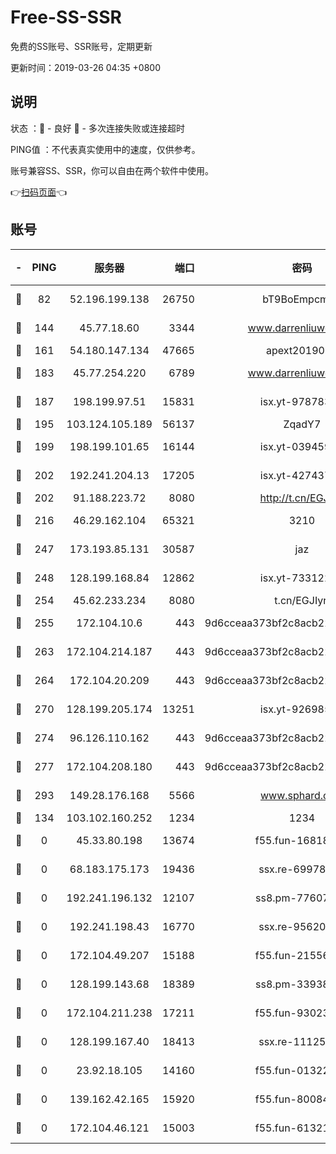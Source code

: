 # Free-SS-SSR

免费的SS账号、SSR账号，定期更新

更新时间：2019-03-26 04:35 +0800

## 说明

状态     ：🙂 - 良好 🙁 - 多次连接失败或连接超时

PING值   ：不代表真实使用中的速度，仅供参考。

账号兼容SS、SSR，你可以自由在两个软件中使用。

👉[扫码页面](https://liesauer.github.io/Free-SS-SSR/)👈

## 账号

|-|PING|服务器|端口|密码|加密方式|区域|
|:----:|:----:|:-----:|-----:|:----:|:----:|:----:|
|🙂|82|52.196.199.138|26750|bT9BoEmpcmP7|aes-256-cfb|JP|
|🙂|144|45.77.18.60|3344|www.darrenliuwei.com|aes-256-cfb|JP|
|🙂|161|54.180.147.134|47665|apext2019001|chacha20|KR|
|🙂|183|45.77.254.220|6789|www.darrenliuwei.com|aes-256-cfb|SG|
|🙂|187|198.199.97.51|15831|isx.yt-97878355|aes-256-cfb|US|
|🙂|195|103.124.105.189|56137|ZqadY7|chacha20|CN|
|🙂|199|198.199.101.65|16144|isx.yt-03945929|aes-256-cfb|US|
|🙂|202|192.241.204.13|17205|isx.yt-42743727|aes-256-cfb|US|
|🙂|202|91.188.223.72|8080|http://t.cn/EGJIyrl|rc4-md5|RU|
|🙂|216|46.29.162.104|65321|3210|aes-256-ctr|RU|
|🙂|247|173.193.85.131|30587|jaz|aes-256-cfb|US|
|🙂|248|128.199.168.84|12862|isx.yt-73312221|aes-256-cfb|SG|
|🙂|254|45.62.233.234|8080|t.cn/EGJIyrl|rc4-md5|CA|
|🙂|255|172.104.10.6|443|9d6cceaa373bf2c8acb22e60b6a58be6|aes-256-cfb|US|
|🙂|263|172.104.214.187|443|9d6cceaa373bf2c8acb22e60b6a58be6|aes-256-cfb|US|
|🙂|264|172.104.20.209|443|9d6cceaa373bf2c8acb22e60b6a58be6|aes-256-cfb|US|
|🙂|270|128.199.205.174|13251|isx.yt-92698565|aes-256-cfb|SG|
|🙂|274|96.126.110.162|443|9d6cceaa373bf2c8acb22e60b6a58be6|aes-256-cfb|US|
|🙂|277|172.104.208.180|443|9d6cceaa373bf2c8acb22e60b6a58be6|aes-256-cfb|US|
|🙂|293|149.28.176.168|5566|www.sphard.com|aes-256-cfb|AU|
|🙂|134|103.102.160.252|1234|1234|rc4-md5|JP|
|🙁|0|45.33.80.198|13674|f55.fun-16818858|aes-256-cfb|US|
|🙁|0|68.183.175.173|19436|ssx.re-69978912|aes-256-cfb|US|
|🙁|0|192.241.196.132|12107|ss8.pm-77607879|aes-256-cfb|US|
|🙁|0|192.241.198.43|16770|ssx.re-95620121|aes-256-cfb|US|
|🙁|0|172.104.49.207|15188|f55.fun-21556723|aes-256-cfb|SG|
|🙁|0|128.199.143.68|18389|ss8.pm-33938074|aes-256-cfb|SG|
|🙁|0|172.104.211.238|17211|f55.fun-93023249|aes-256-cfb|US|
|🙁|0|128.199.167.40|18413|ssx.re-11125566|aes-256-cfb|SG|
|🙁|0|23.92.18.105|14160|f55.fun-01322575|aes-256-cfb|US|
|🙁|0|139.162.42.165|15920|f55.fun-80084282|aes-256-cfb|SG|
|🙁|0|172.104.46.121|15003|f55.fun-61321984|aes-256-cfb|SG|
